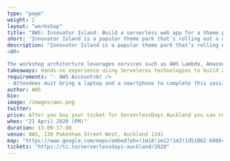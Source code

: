 ```yaml
---
type: "page"
weight: 2
layout: "workshop"
title: "AWS: Innovator Island: Build a serverless web app for a theme park"
short: "Innovator Island is a popular theme park that’s rolling out a web app for thousands of visitors. The app provides wait times, ride photos, notification alerts, and language translation for visitors. However, the lead developer has disappeared and, in this workshop, you’re part of a development team that’s assembling the pieces left behind. Learn and practice building a scalable serverless web app with limited development resources."
description: "Innovator Island is a popular theme park that’s rolling out a web app for thousands of visitors. The app provides wait times, ride photos, notification alerts, and language translation for visitors. However, the lead developer has disappeared and, in this workshop, you’re part of a development team that’s assembling the pieces left behind. Learn and practice building a scalable serverless web app with limited development resources.
<BR>

The workshop architecture leverages services such as AWS Lambda, Amazon API Gateway, AWS SAM CLI, Amazon S3, Amazon DynamoDB, IoT Core, and Amazon EventBridge. No previous serverless knowledge is required but a knowledge of the AWS Management Console is helpful."
takeaways: Hands-on experience using Servelerss technologies to build a functional application.
requirements: "- AWS Account<br />
- Attendees must bring a laptop and a smartphone to complete this session."
author: AWS
bio: 
image: /images/aws.png
twitter: 
price: After you buy your ticket for ServerlessDays Auckland you can register for a workshop without any additional cost. Information will be sent to you in a confirmation email.
when: "21 April 2020 (PM)"
duration: 13.00-17.00
venue: AWS, 139 Pakenham Street West, Auckland 1141
map: "https://www.google.com/maps/embed?pb=!1m18!1m12!1m3!1d51062.60864011316!2d174.74225142841667!3d-36.880466062468216!2m3!1f0!2f0!3f0!3m2!1i1024!2i768!4f13.1!3m3!1m2!1s0x6d0d47015cba26fb%3A0xad64af28a0dfd2a7!2sAWS!5e0!3m2!1sen!2snz!4v1578826071621!5m2!1sen!2snz"
tickets: "https://ti.to/serverlessdays-auckland/2020"
---
```


